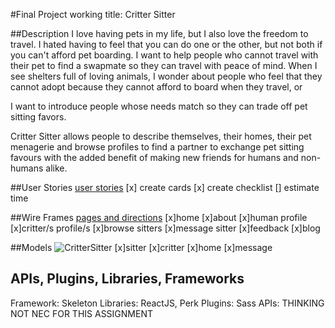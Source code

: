 #Final Project working title: Critter Sitter

##Description
I love having pets in my life, but I also love the freedom to travel. I hated having to feel that you can do one or the other, but not both if you can't afford pet boarding. I want to help people who cannot travel with their pet to find a swapmate so they can travel with peace of mind. When I see shelters full of loving animals, I wonder about people who feel that they cannot adopt because they cannot afford to board when they travel, or 

I want to introduce people whose needs match so they can trade off pet sitting favors.

Critter Sitter allows people to describe themselves, their homes, their pet menagerie and browse profiles to find a partner to exchange pet sitting favours with the added benefit of making new friends for humans and non-humans alike.

##User Stories
[user stories](https://trello.com/b/XGPVSCna/tiy-final-project)
[x] create cards
[x] create checklist
[] estimate time

##Wire Frames
[pages and directions](./IMG_8270.JPG)
[x]home
[x]about
[x]human profile
[x]critter/s profile/s
[x]browse sitters
[x]message sitter
[x]feedback
[x]blog

##Models
![CritterSitter](./CritterSitter.png)
[x]sitter
[x]critter
[x]home
[x]message

## APIs, Plugins, Libraries, Frameworks
Framework: Skeleton
Libraries: ReactJS, Perk
Plugins: Sass
APIs: THINKING NOT NEC FOR THIS ASSIGNMENT

